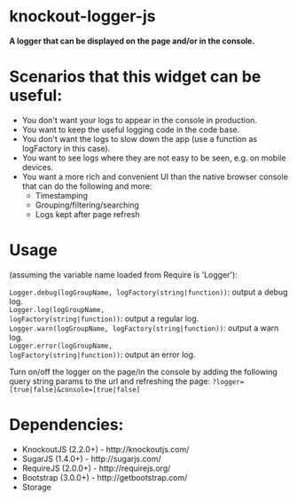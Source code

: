 knockout-logger-js
==================

<strong>A logger that can be displayed on the page and/or in the console.</strong>

<h1>Scenarios that this widget can be useful:</h1>
<ul>
   <li>You don't want your logs to appear in the console in production.</li> 
   <li>You want to keep the useful logging code in the code base.</li>
   <li>You don't want the logs to slow down the app (use a function as logFactory in this case).</li>
   <li>You want to see logs where they are not easy to be seen, e.g. on mobile devices.</li>
   <li>
      You want a more rich and convenient UI than the native browser console that can do the following and more:
      <ul>
         <li>Timestamping</li>
         <li>Grouping/filtering/searching</li>
         <li>Logs kept after page refresh</li>
      </ul>
   </li>
</ul>

<h1>Usage</h1> 
(assuming the variable name loaded from Require is 'Logger'):

<code>Logger.debug(logGroupName, logFactory(string|function))</code>: output a debug log.<br />
<code>Logger.log(logGroupName, logFactory(string|function))</code>: output a regular log.<br />
<code>Logger.warn(logGroupName, logFactory(string|function))</code>: output a warn log.<br />
<code>Logger.error(logGroupName, logFactory(string|function))</code>: output an error log.<br />

Turn on/off the logger on the page/in the console by adding the following query string params to the url and refreshing the page:
<code>?logger=[true|false]&console=[true|false]</code>


<h1>Dependencies:</h1>

<ul>
   <li>KnockoutJS (2.2.0+) - http://knockoutjs.com/</li>
   <li>SugarJS (1.4.0+) - http://sugarjs.com/</li>
   <li>RequireJS (2.0.0+) - http://requirejs.org/</li>
   <li>Bootstrap (3.0.0+) - http://getbootstrap.com/</li>
   <li>Storage
</ul>
